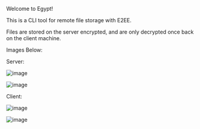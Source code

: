 Welcome to Egypt!

This is a CLI tool for remote file storage with E2EE.

Files are stored on the server encrypted, and are only decrypted once back on the client machine.

Images Below:

Server:

![image](https://github.com/infiniteaxon/egypt/assets/60622650/9df5330f-5c38-4557-84fb-9ac7aea34ebd)

![image](https://github.com/infiniteaxon/egypt/assets/60622650/a880a987-7676-4320-9444-fd08b1a4f650)

Client:

![image](https://github.com/infiniteaxon/egypt/assets/60622650/4d394e43-3f66-416e-84ce-af07fadd572c)

![image](https://github.com/infiniteaxon/egypt/assets/60622650/c8f895fb-5b59-46ce-8507-c0831a25b25d)

